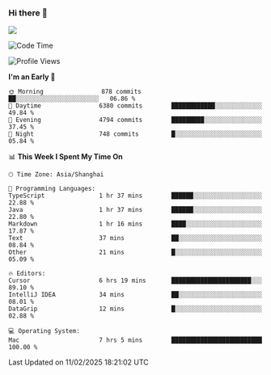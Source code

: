 ### Hi there 👋

<!--
**JJAYCHEN1e/jjaychen1e** is a ✨ _special_ ✨ repository because its `README.md` (this file) appears on your GitHub profile.

Here are some ideas to get you started:

- 🔭 I’m currently working on ...
- 🌱 I’m currently learning ...
- 👯 I’m looking to collaborate on ...
- 🤔 I’m looking for help with ...
- 💬 Ask me about ...
- 📫 How to reach me: ...
- 😄 Pronouns: ...
- ⚡ Fun fact: ...
-->

[![](https://github-readme-stats.vercel.app/api?username=jjaychen1e&show_icons=true)](https://github.com/jjaychen1e/github-readme-stats?count_private=true)

<!--START_SECTION:waka-->
![Code Time](http://img.shields.io/badge/Code%20Time-1%2C782%20hrs%2035%20mins-blue)

![Profile Views](http://img.shields.io/badge/Profile%20Views-0-blue)

**I'm an Early 🐤** 

```text
🌞 Morning                878 commits         ██░░░░░░░░░░░░░░░░░░░░░░░   06.86 % 
🌆 Daytime                6380 commits        ████████████░░░░░░░░░░░░░   49.84 % 
🌃 Evening                4794 commits        █████████░░░░░░░░░░░░░░░░   37.45 % 
🌙 Night                  748 commits         █░░░░░░░░░░░░░░░░░░░░░░░░   05.84 % 
```


📊 **This Week I Spent My Time On** 

```text
🕑︎ Time Zone: Asia/Shanghai

💬 Programming Languages: 
TypeScript               1 hr 37 mins        ██████░░░░░░░░░░░░░░░░░░░   22.88 % 
Java                     1 hr 37 mins        ██████░░░░░░░░░░░░░░░░░░░   22.80 % 
Markdown                 1 hr 16 mins        ████░░░░░░░░░░░░░░░░░░░░░   17.87 % 
Text                     37 mins             ██░░░░░░░░░░░░░░░░░░░░░░░   08.84 % 
Other                    21 mins             █░░░░░░░░░░░░░░░░░░░░░░░░   05.09 % 

🔥 Editors: 
Cursor                   6 hrs 19 mins       ██████████████████████░░░   89.10 % 
IntelliJ IDEA            34 mins             ██░░░░░░░░░░░░░░░░░░░░░░░   08.01 % 
DataGrip                 12 mins             █░░░░░░░░░░░░░░░░░░░░░░░░   02.88 % 

💻 Operating System: 
Mac                      7 hrs 5 mins        █████████████████████████   100.00 % 
```


 Last Updated on 11/02/2025 18:21:02 UTC
<!--END_SECTION:waka-->
